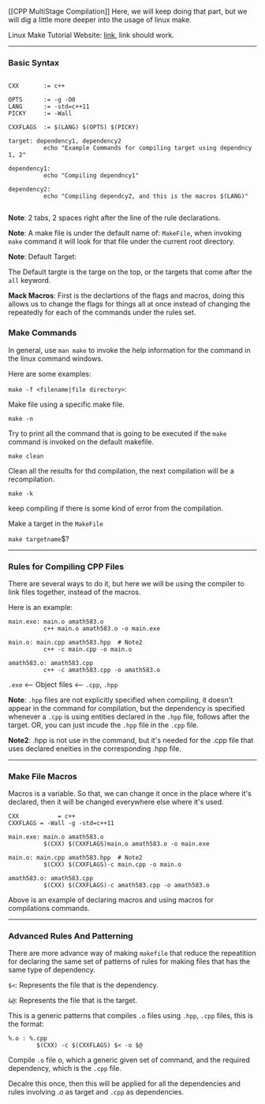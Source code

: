 [[CPP MultiStage Compilation]]
Here, we will keep doing that part, but we will dig a little more deeper into the usage of linux make. 

Linux Make Tutorial Website: [link](https://makefiletutorial.com/), link should work. 

---
### **Basic Syntax**

```

CXX       := c++

OPTS      := -g -O0
LANG      := -std=c++11 
PICKY     := -Wall

CXXFLAGS  := $(LANG) $(OPTS) $(PICKY)

target: dependency1, dependency2
          echo "Example Commands for compiling target using dependncy 1, 2"

dependency1: 
          echo "Compiling dependncy1"

dependency2: 
          echo "Compiling dependcy2, and this is the macros $(LANG)"


```

**Note**: 2 tabs, 2 spaces right after the line of the rule declarations. 

**Note**: A make file is under the default name of: `MakeFile`, when invoking `make` command it will look for that file under the current root directory. 

**Note**: Default Target: 

The Default targte is the targe on the top, or the targets that come after the `all` keyword. 

**Mack Macros**: First is the declartions of the flags and macros, doing this allows us to change the flags for things all at once instead of changing the repeatedly for each of the commands under the rules set.

### **Make Commands**

In general, use `man make` to invoke the help information for the command in the linux command windows. 

Here are some examples: 

`make -f <filename|file directory>`: 

Make file using a specific make file. 

`make -n`

Try to print all the command that is going to be executed if the `make` command is invoked on the default makefile.

`make clean`

Clean all the results for thd compilation, the next compilation will be a recompilation. 

`make -k`

keep compiling if there is some kind of error from the compilation. 

Make a target in the `MakeFile`

`make targetname`$?



---
### **Rules for Compiling CPP Files**

There are several ways to do it, but here we will be using the compiler to link files together, instead of the macros. 

Here is an example: 
```
main.exe: main.o amath583.o
          c++ main.o amath583.o -o main.exe

main.o: main.cpp amath583.hpp  # Note2
          c++ -c main.cpp -o main.o

amath583.o: amath583.cpp
          c++ -c amath583.cpp -o amath583.o
````
`.exe` <-- Object files <-- `.cpp`, `.hpp`

**Note**: `.hpp` files are not explicitly specified when compiling, it doesn't appear in the command for compilation, but the dependency is specified whenever a `.cpp` is using entities declared in the `.hpp` file, follows after the target. OR, you can just incude the `.hpp` file in the `.cpp` file. 

**Note2**: .hpp is not use in the command, but it's needed for the .cpp file that uses declared eneities in the corresponding .hpp file. 

---
### **Make File Macros**

Macros is a variable. So that, we can change it once in the place where it's declared, then it will be changed everywhere else where it's used. 

```
CXX           = c++
CXXFLAGS = -Wall -g -std=c++11

main.exe: main.o amath583.o
          $(CXX) $(CXXFLAGS)main.o amath583.o -o main.exe

main.o: main.cpp amath583.hpp  # Note2
          $(CXX) $(CXXFLAGS)-c main.cpp -o main.o

amath583.o: amath583.cpp
          $(CXX) $(CXXFLAGS)-c amath583.cpp -o amath583.o
```

Above is an example of declaring macros and using macros for compilations commands. 

---
### **Advanced Rules And Patterning**

There are more advance way of making `makefile` that reduce the repeatition for declaring the same set of patterns of rules for making files that has the same type of dependency. 

`$<`: Represents the file that is the dependency. 

`&@`: Represents the file that is the target. 

This is a generic patterns that compiles `.o` files using `.hpp`, `.cpp` files, this is the format: 

```
%.o : %.cpp
        $(CXX) -c $(CXXFLAGS) $< -o $@
```

Compile `.o` file  o, which a generic given set of command, and the required dependency, which is the `.cpp` file. 

Decalre this once, then this will be applied for all the dependencies and rules involving $.o$ as target and `.cpp` as dependencies. 

